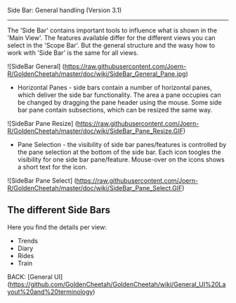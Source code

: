 Side Bar: General handling (Version 3.1)
***

The 'Side Bar' contains important tools to influence what is shown in the 'Main View'. The features available differ for the different views you can select in the 'Scope Bar'. But the general structure and the wasy how to work with 'Side Bar' is the same for all views.

![SideBar General] (https://raw.githubusercontent.com/Joern-R/GoldenCheetah/master/doc/wiki/SideBar_General_Pane.jpg)

* Horizontal Panes - side bars contain a number of horizontal panes, which deliver the side bar functionality. The area a pane occupies can be changed by dragging the pane header using the mouse. Some side bar pane contain subsections, which can be resized the same way.

![SideBar Pane Resize] (https://raw.githubusercontent.com/Joern-R/GoldenCheetah/master/doc/wiki/SideBar_Pane_Resize.GIF)

* Pane Selection - the visibility of side bar panes/features is controlled by the pane selection at the bottom of the side bar. Each icon toogles the visibility for one side bar pane/feature. Mouse-over on the icons shows a short text for the icon.

![SideBar Pane Select] (https://raw.githubusercontent.com/Joern-R/GoldenCheetah/master/doc/wiki/SideBar_Pane_Select.GIF)

## The different Side Bars

Here you find the details per view:
* Trends
* Diary
* Rides
* Train

BACK: [General UI] (https://github.com/GoldenCheetah/GoldenCheetah/wiki/General_UI%20Layout%20and%20terminology)

